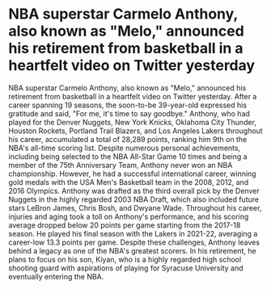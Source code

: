 # NBA superstar Carmelo Anthony, also known as "Melo," announced his retirement from basketball in a heartfelt video on Twitter yesterday 
 NBA superstar Carmelo Anthony, also known as "Melo," announced his retirement from basketball in a heartfelt video on Twitter yesterday. After a career spanning 19 seasons, the soon-to-be 39-year-old expressed his gratitude and said, "For me, it's time to say goodbye." Anthony, who had played for the Denver Nuggets, New York Knicks, Oklahoma City Thunder, Houston Rockets, Portland Trail Blazers, and Los Angeles Lakers throughout his career, accumulated a total of 28,289 points, ranking him 9th on the NBA's all-time scoring list. Despite numerous personal achievements, including being selected to the NBA All-Star Game 10 times and being a member of the 75th Anniversary Team, Anthony never won an NBA championship. However, he had a successful international career, winning gold medals with the USA Men's Basketball team in the 2008, 2012, and 2016 Olympics. Anthony was drafted as the third overall pick by the Denver Nuggets in the highly regarded 2003 NBA Draft, which also included future stars LeBron James, Chris Bosh, and Dwyane Wade. Throughout his career, injuries and aging took a toll on Anthony's performance, and his scoring average dropped below 20 points per game starting from the 2017-18 season. He played his final season with the Lakers in 2021-22, averaging a career-low 13.3 points per game. Despite these challenges, Anthony leaves behind a legacy as one of the NBA's greatest scorers. In his retirement, he plans to focus on his son, Kiyan, who is a highly regarded high school shooting guard with aspirations of playing for Syracuse University and eventually entering the NBA.